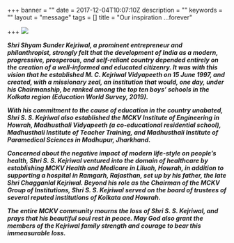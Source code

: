 +++
banner = ""
date = 2017-12-04T10:07:10Z
description = ""
keywords = ""
layout = "message"
tags = []
title = "Our inspiration …forever"

+++
![](/uploads/2020/01/03/pp.jpg)

**_Shri Shyam Sunder Kejriwal, a prominent entrepreneur and philanthropist, strongly felt that the development of India as a modern, progressive, prosperous, and self-reliant country depended entirely on the creation of a well-informed and educated citizenry. It was with this vision that he established M. C. Kejriwal Vidyapeeth on 15 June 1997, and created, with a missionary zeal, an institution that would, one day, under his Chairmanship, be ranked among the top ten boys’ schools in the Kolkata region (Education World Survey, 2019)._**

**_With his commitment to the cause of education in the country unabated, Shri S. S. Kejriwal also established the MCKV Institute of Engineering in Howrah, Madhusthali Vidyapeeth (a co-educational residential school), Madhusthali Institute of Teacher Training, and Madhusthali Institute of Paramedical Sciences in Madhupur, Jharkhand._**

**_Concerned about the negative impact of modern life-style on people’s health, Shri S. S. Kejriwal ventured into the domain of healthcare by establishing MCKV Health and Medicare in Liluah, Howrah, in addition to supporting a hospital in Ramgarh, Rajasthan, set up by his father, the late Shri Chagganlal Kejriwal. Beyond his role as the Chairman of the MCKV Group of Institutions, Shri S. S. Kejriwal served on the board of trustees of several reputed institutions of Kolkata and Howrah._**

**_The entire MCKV community mourns the loss of Shri S. S. Kejriwal, and prays that his beautiful soul rest in peace. May God also grant the members of the Kejriwal family strength and courage to bear this immeasurable loss._**